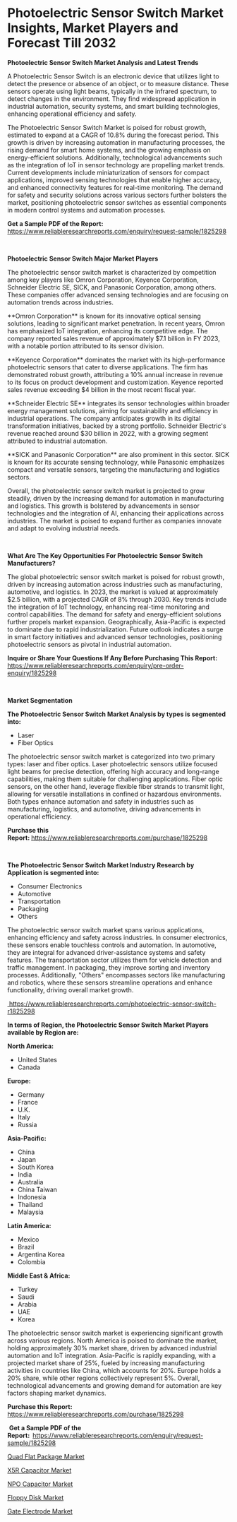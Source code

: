 <p><h1>Photoelectric Sensor Switch Market Insights, Market Players and Forecast Till 2032</h1></p><p><strong>Photoelectric Sensor Switch Market Analysis and Latest Trends</strong></p>
<p><p>A Photoelectric Sensor Switch is an electronic device that utilizes light to detect the presence or absence of an object, or to measure distance. These sensors operate using light beams, typically in the infrared spectrum, to detect changes in the environment. They find widespread application in industrial automation, security systems, and smart building technologies, enhancing operational efficiency and safety.</p><p>The Photoelectric Sensor Switch Market is poised for robust growth, estimated to expand at a CAGR of 10.8% during the forecast period. This growth is driven by increasing automation in manufacturing processes, the rising demand for smart home systems, and the growing emphasis on energy-efficient solutions. Additionally, technological advancements such as the integration of IoT in sensor technology are propelling market trends. Current developments include miniaturization of sensors for compact applications, improved sensing technologies that enable higher accuracy, and enhanced connectivity features for real-time monitoring. The demand for safety and security solutions across various sectors further bolsters the market, positioning photoelectric sensor switches as essential components in modern control systems and automation processes.</p></p>
<p><strong>Get a Sample PDF of the Report:&nbsp;</strong> <a href="https://www.reliableresearchreports.com/enquiry/request-sample/1825298?utm_campaign=8&utm_medium=2&utm_source=Github&utm_content=ia&utm_term=06042025&utm_id=photoelectric-sensor-switch">https://www.reliableresearchreports.com/enquiry/request-sample/1825298</a></p>
<p>&nbsp;</p>
<p><strong>Photoelectric Sensor Switch Major Market Players</strong></p>
<p><p>The photoelectric sensor switch market is characterized by competition among key players like Omron Corporation, Keyence Corporation, Schneider Electric SE, SICK, and Panasonic Corporation, among others. These companies offer advanced sensing technologies and are focusing on automation trends across industries.</p><p>**Omron Corporation** is known for its innovative optical sensing solutions, leading to significant market penetration. In recent years, Omron has emphasized IoT integration, enhancing its competitive edge. The company reported sales revenue of approximately $7.1 billion in FY 2023, with a notable portion attributed to its sensor division.</p><p>**Keyence Corporation** dominates the market with its high-performance photoelectric sensors that cater to diverse applications. The firm has demonstrated robust growth, attributing a 10% annual increase in revenue to its focus on product development and customization. Keyence reported sales revenue exceeding $4 billion in the most recent fiscal year.</p><p>**Schneider Electric SE** integrates its sensor technologies within broader energy management solutions, aiming for sustainability and efficiency in industrial operations. The company anticipates growth in its digital transformation initiatives, backed by a strong portfolio. Schneider Electric's revenue reached around $30 billion in 2022, with a growing segment attributed to industrial automation.</p><p>**SICK and Panasonic Corporation** are also prominent in this sector. SICK is known for its accurate sensing technology, while Panasonic emphasizes compact and versatile sensors, targeting the manufacturing and logistics sectors.</p><p>Overall, the photoelectric sensor switch market is projected to grow steadily, driven by the increasing demand for automation in manufacturing and logistics. This growth is bolstered by advancements in sensor technologies and the integration of AI, enhancing their applications across industries. The market is poised to expand further as companies innovate and adapt to evolving industrial needs.</p></p>
<p>&nbsp;</p>
<p><strong>What Are The Key Opportunities For Photoelectric Sensor Switch Manufacturers?</strong></p>
<p><p>The global photoelectric sensor switch market is poised for robust growth, driven by increasing automation across industries such as manufacturing, automotive, and logistics. In 2023, the market is valued at approximately $2.5 billion, with a projected CAGR of 8% through 2030. Key trends include the integration of IoT technology, enhancing real-time monitoring and control capabilities. The demand for safety and energy-efficient solutions further propels market expansion. Geographically, Asia-Pacific is expected to dominate due to rapid industrialization. Future outlook indicates a surge in smart factory initiatives and advanced sensor technologies, positioning photoelectric sensors as pivotal in industrial automation.</p></p>
<p><strong>Inquire or Share Your Questions If Any Before Purchasing This Report:</strong> <a href="https://www.reliableresearchreports.com/enquiry/pre-order-enquiry/1825298?utm_campaign=8&utm_medium=2&utm_source=Github&utm_content=ia&utm_term=06042025&utm_id=photoelectric-sensor-switch">https://www.reliableresearchreports.com/enquiry/pre-order-enquiry/1825298</a></p>
<p>&nbsp;</p>
<p><strong>Market Segmentation</strong></p>
<p><strong>The Photoelectric Sensor Switch Market Analysis by types is segmented into:</strong></p>
<p><ul><li>Laser</li><li>Fiber Optics</li></ul></p>
<p><p>The photoelectric sensor switch market is categorized into two primary types: laser and fiber optics. Laser photoelectric sensors utilize focused light beams for precise detection, offering high accuracy and long-range capabilities, making them suitable for challenging applications. Fiber optic sensors, on the other hand, leverage flexible fiber strands to transmit light, allowing for versatile installations in confined or hazardous environments. Both types enhance automation and safety in industries such as manufacturing, logistics, and automotive, driving advancements in operational efficiency.</p></p>
<p><strong>Purchase this Report:&nbsp;</strong><a href="https://www.reliableresearchreports.com/purchase/1825298?utm_campaign=8&utm_medium=2&utm_source=Github&utm_content=ia&utm_term=06042025&utm_id=photoelectric-sensor-switch">https://www.reliableresearchreports.com/purchase/1825298</a></p>
<p>&nbsp;</p>
<p><strong>The Photoelectric Sensor Switch Market Industry Research by Application is segmented into:</strong></p>
<p><ul><li>Consumer Electronics</li><li>Automotive</li><li>Transportation</li><li>Packaging</li><li>Others</li></ul></p>
<p><p>The photoelectric sensor switch market spans various applications, enhancing efficiency and safety across industries. In consumer electronics, these sensors enable touchless controls and automation. In automotive, they are integral for advanced driver-assistance systems and safety features. The transportation sector utilizes them for vehicle detection and traffic management. In packaging, they improve sorting and inventory processes. Additionally, "Others" encompasses sectors like manufacturing and robotics, where these sensors streamline operations and enhance functionality, driving overall market growth.</p></p>
<p><a href="https://www.reliableresearchreports.com/photoelectric-sensor-switch-r1825298?utm_campaign=8&utm_medium=2&utm_source=Github&utm_content=ia&utm_term=06042025&utm_id=photoelectric-sensor-switch">&nbsp;https://www.reliableresearchreports.com/photoelectric-sensor-switch-r1825298</a></p>
<p><strong>In terms of Region, the Photoelectric Sensor Switch Market Players available by Region are:</strong></p>
<p>
    <p> <strong> North America: </strong>
        <ul>
            <li>United States</li>
            <li>Canada</li>
        </ul>
        </p> 
    <p> <strong> Europe: </strong>
        <ul>
            <li>Germany</li>
            <li>France</li>
            <li>U.K.</li>
            <li>Italy</li>
            <li>Russia</li>
        </ul>
        </p> 
    <p> <strong> Asia-Pacific: </strong>
        <ul>
            <li>China</li>
            <li>Japan</li>
            <li>South Korea</li>
            <li>India</li>
            <li>Australia</li>
            <li>China Taiwan</li>
            <li>Indonesia</li>
            <li>Thailand</li>
            <li>Malaysia</li>
        </ul>
        </p> 
    <p> <strong> Latin America: </strong>
        <ul>
            <li>Mexico</li>
            <li>Brazil</li>
            <li>Argentina Korea</li>
            <li>Colombia</li>
        </ul>
        </p> 
    <p> <strong> Middle East & Africa: </strong>
        <ul>
            <li>Turkey</li>
            <li>Saudi</li>
            <li>Arabia</li>
            <li>UAE</li>
            <li>Korea</li>
        </ul>
    </p>
    </p>
<p><p>The photoelectric sensor switch market is experiencing significant growth across various regions. North America is poised to dominate the market, holding approximately 30% market share, driven by advanced industrial automation and IoT integration. Asia-Pacific is rapidly expanding, with a projected market share of 25%, fueled by increasing manufacturing activities in countries like China, which accounts for 20%. Europe holds a 20% share, while other regions collectively represent 5%. Overall, technological advancements and growing demand for automation are key factors shaping market dynamics.</p></p>
<p><strong>Purchase this Report: </strong><a href="https://www.reliableresearchreports.com/purchase/1825298?utm_campaign=8&utm_medium=2&utm_source=Github&utm_content=ia&utm_term=06042025&utm_id=photoelectric-sensor-switch">https://www.reliableresearchreports.com/purchase/1825298</a></p>
<p>&nbsp;<strong>Get a Sample PDF of the Report:&nbsp;&nbsp;</strong><a href="https://www.reliableresearchreports.com/enquiry/request-sample/1825298?utm_campaign=8&utm_medium=2&utm_source=Github&utm_content=ia&utm_term=06042025&utm_id=photoelectric-sensor-switch">https://www.reliableresearchreports.com/enquiry/request-sample/1825298</a></p>
<p><strong></strong></p>
<p><p><a href="https://github.com/gakpasulgun/Market-Research-Report-List-1/blob/main/quad-flat-package-market.md?utm_campaign=8&utm_medium=2&utm_source=Github&utm_content=ia&utm_term=06042025&utm_id=photoelectric-sensor-switch">Quad Flat Package Market</a></p><p><a href="https://github.com/marteionun0/Market-Research-Report-List-1/blob/main/x5r-capacitor-market.md?utm_campaign=8&utm_medium=2&utm_source=Github&utm_content=ia&utm_term=06042025&utm_id=photoelectric-sensor-switch">X5R Capacitor Market</a></p><p><a href="https://github.com/braisykhwezi/Market-Research-Report-List-1/blob/main/npo-capacitor-market.md?utm_campaign=8&utm_medium=2&utm_source=Github&utm_content=ia&utm_term=06042025&utm_id=photoelectric-sensor-switch">NPO Capacitor Market</a></p><p><a href="https://github.com/lugnabirue/Market-Research-Report-List-1/blob/main/floppy-disk-market.md?utm_campaign=8&utm_medium=2&utm_source=Github&utm_content=ia&utm_term=06042025&utm_id=photoelectric-sensor-switch">Floppy Disk Market</a></p><p><a href="https://github.com/shpirttangim48/Market-Research-Report-List-1/blob/main/gate-electrode-market.md?utm_campaign=8&utm_medium=2&utm_source=Github&utm_content=ia&utm_term=06042025&utm_id=photoelectric-sensor-switch">Gate Electrode Market</a></p></p>